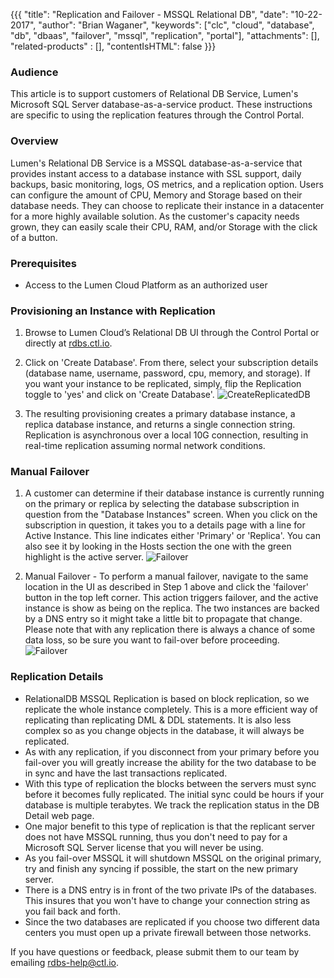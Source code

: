 {{{
  "title": "Replication and Failover - MSSQL Relational DB",
  "date": "10-22-2017",
  "author": "Brian Waganer",
  "keywords": ["clc", "cloud", "database", "db", "dbaas", "failover", "mssql", "replication", "portal"],
  "attachments": [],
  "related-products" : [],
  "contentIsHTML": false
}}}

### Audience
This article is to support customers of Relational DB Service, Lumen's Microsoft SQL Server database-as-a-service product. These instructions are specific to using the replication features through the Control Portal.

### Overview
Lumen's Relational DB Service is a MSSQL database-as-a-service that provides instant access to a database instance with SSL support, daily backups, basic monitoring, logs, OS metrics, and a replication option. Users can configure the amount of CPU, Memory and Storage based on their database needs. They can choose to replicate their instance in a datacenter for a more highly available solution. As the customer's capacity needs grown, they can easily scale their CPU, RAM, and/or Storage with the click of a button.

### Prerequisites
* Access to the Lumen Cloud Platform as an authorized user

### Provisioning an Instance with Replication
1. Browse to Lumen Cloud’s Relational DB UI through the Control Portal or directly at [rdbs.ctl.io](https://rdbs.ctl.io).

2. Click on 'Create Database'. From there, select your subscription details (database name, username, password, cpu, memory, and storage). If you want your instance to be replicated, simply, flip the Replication toggle to 'yes' and click on 'Create Database'.
   ![CreateReplicatedDB](../images/rdbs/rdbs-create-mssql-with-replication.png)

3. The resulting provisioning creates a primary database instance, a replica database instance, and returns a single connection string. Replication is asynchronous over a local 10G connection, resulting in real-time replication assuming normal network conditions.

### Manual Failover
1. A customer can determine if their database instance is currently running on the primary or replica by selecting the database subscription in question from the "Database Instances" screen. When you click on the subscription in question, it takes you to a details page with a line for Active Instance. This line indicates either 'Primary' or 'Replica'.  You can also see it by looking in the Hosts section the one with the green highlight is the active server.
   ![Failover](../images/rdbs/rdbs-db-details-page-overview-mssql.png)

2. Manual Failover - To perform a manual failover, navigate to the same location in the UI as described in Step 1 above and click the 'failover' button in the top left corner. This action triggers failover, and the active instance is show as being on the replica.  The two instances are backed by a DNS entry so it might take a little bit to propagate that change.
   Please note that with any replication there is always a chance of some data loss, so be sure you want to fail-over before proceeding.  
   ![Failover](../images/rdbs/rdbs-failover1.png)

### Replication Details
- RelationalDB MSSQL Replication is based on block replication, so we replicate the whole instance completely.  This is a more efficient way of replicating than replicating DML & DDL statements.  It is also less complex so as you change objects in the database, it will always be replicated.
- As with any replication, if you disconnect from your primary before you fail-over you will greatly increase the ability for the two database to be in sync and have the last transactions replicated.
- With this type of replication the blocks between the servers must sync before it becomes fully replicated.  The initial sync could be hours if your database is multiple terabytes.  We track the replication status in the DB Detail web page.
- One major benefit to this type of replication is that the replicant server does not have MSSQL running, thus you don't need to pay for a Microsoft SQL Server license that you will never be using.  
- As you fail-over MSSQL it will shutdown MSSQL on the original primary, try and finish any syncing if possible, the start on the new primary server.
- There is a DNS entry is in front of the two private IPs of the databases.  This insures that you won't have to change your connection string as you fail back and forth.
- Since the two databases are replicated if you choose two different data centers you must open up a private firewall between those networks.


If you have questions or feedback, please submit them to our team by emailing <a href="mailto:rdbs-help@ctl.io">rdbs-help@ctl.io</a>.

